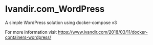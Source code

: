 # Ivandir.com_WordPress
A simple WordPress solution using docker-compose v3

For more information visit https://www.ivandir.com/2018/03/11/docker-containers-wordpress/

